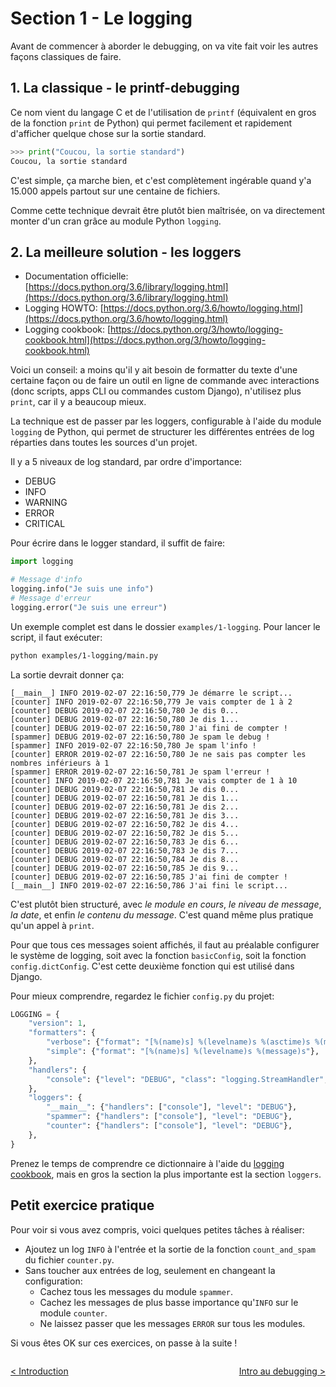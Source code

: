 # Section 1 - Le logging

Avant de commencer à aborder le debugging, on va vite fait voir les autres façons classiques de faire.

## 1. La classique - le printf-debugging

Ce nom vient du langage C et de l'utilisation de `printf` (équivalent en gros de la fonction `print` de Python) qui permet facilement et rapidement d'afficher quelque chose sur la sortie standard.

```python
>>> print("Coucou, la sortie standard")
Coucou, la sortie standard
```

C'est simple, ça marche bien, et c'est complètement ingérable quand y'a 15.000 appels partout sur une centaine de fichiers.

Comme cette technique devrait être plutôt bien maîtrisée, on va directement monter d'un cran grâce au module Python `logging`.

## 2. La meilleure solution - les loggers

- Documentation officielle: [https://docs.python.org/3.6/library/logging.html](https://docs.python.org/3.6/library/logging.html)
- Logging HOWTO: [https://docs.python.org/3.6/howto/logging.html](https://docs.python.org/3.6/howto/logging.html)
- Logging cookbook: [https://docs.python.org/3/howto/logging-cookbook.html](https://docs.python.org/3/howto/logging-cookbook.html)

Voici un conseil: a moins qu'il y ait besoin de formatter du texte d'une certaine façon ou de faire un outil en ligne de commande avec interactions (donc scripts, apps CLI ou commandes custom Django), n'utilisez plus `print`, car il y a beaucoup mieux.

La technique est de passer par les loggers, configurable à l'aide du module `logging` de Python, qui permet de structurer les différentes entrées de log réparties dans toutes les sources d'un projet.

Il y a 5 niveaux de log standard, par ordre d'importance:

- DEBUG
- INFO
- WARNING
- ERROR
- CRITICAL

Pour écrire dans le logger standard, il suffit de faire:

```python
import logging

# Message d'info
logging.info("Je suis une info")
# Message d'erreur
logging.error("Je suis une erreur")
```

Un exemple complet est dans le dossier `examples/1-logging`. Pour lancer le script, il faut exécuter:

```bash
python examples/1-logging/main.py
```

La sortie devrait donner ça:

```text
[__main__] INFO 2019-02-07 22:16:50,779 Je démarre le script...
[counter] INFO 2019-02-07 22:16:50,779 Je vais compter de 1 à 2
[counter] DEBUG 2019-02-07 22:16:50,780 Je dis 0...
[counter] DEBUG 2019-02-07 22:16:50,780 Je dis 1...
[counter] DEBUG 2019-02-07 22:16:50,780 J'ai fini de compter !
[spammer] DEBUG 2019-02-07 22:16:50,780 Je spam le debug !
[spammer] INFO 2019-02-07 22:16:50,780 Je spam l'info !
[counter] ERROR 2019-02-07 22:16:50,780 Je ne sais pas compter les nombres inférieurs à 1
[spammer] ERROR 2019-02-07 22:16:50,781 Je spam l'erreur !
[counter] INFO 2019-02-07 22:16:50,781 Je vais compter de 1 à 10
[counter] DEBUG 2019-02-07 22:16:50,781 Je dis 0...
[counter] DEBUG 2019-02-07 22:16:50,781 Je dis 1...
[counter] DEBUG 2019-02-07 22:16:50,781 Je dis 2...
[counter] DEBUG 2019-02-07 22:16:50,781 Je dis 3...
[counter] DEBUG 2019-02-07 22:16:50,782 Je dis 4...
[counter] DEBUG 2019-02-07 22:16:50,782 Je dis 5...
[counter] DEBUG 2019-02-07 22:16:50,783 Je dis 6...
[counter] DEBUG 2019-02-07 22:16:50,783 Je dis 7...
[counter] DEBUG 2019-02-07 22:16:50,784 Je dis 8...
[counter] DEBUG 2019-02-07 22:16:50,785 Je dis 9...
[counter] DEBUG 2019-02-07 22:16:50,785 J'ai fini de compter !
[__main__] INFO 2019-02-07 22:16:50,786 J'ai fini le script...
```

C'est plutôt bien structuré, avec *le module en cours*, *le niveau de message*, *la date*, et enfin *le contenu du message*. C'est quand même plus pratique qu'un appel à `print`.

Pour que tous ces messages soient affichés, il faut au préalable configurer le système de logging, soit avec la fonction `basicConfig`, soit la fonction `config.dictConfig`. C'est cette deuxième fonction qui est utilisé dans Django.

Pour mieux comprendre, regardez le fichier `config.py` du projet:

```python
LOGGING = {
    "version": 1,
    "formatters": {
        "verbose": {"format": "[%(name)s] %(levelname)s %(asctime)s %(message)s"},
        "simple": {"format": "[%(name)s] %(levelname)s %(message)s"},
    },
    "handlers": {
        "console": {"level": "DEBUG", "class": "logging.StreamHandler", "formatter": "verbose"},
    },
    "loggers": {
        "__main__": {"handlers": ["console"], "level": "DEBUG"},
        "spammer": {"handlers": ["console"], "level": "DEBUG"},
        "counter": {"handlers": ["console"], "level": "DEBUG"},
    },
}
```

Prenez le temps de comprendre ce dictionnaire à l'aide du [logging cookbook](https://docs.python.org/3/howto/logging-cookbook.html), mais en gros la section la plus importante est la section `loggers`.

## Petit exercice pratique

Pour voir si vous avez compris, voici quelques petites tâches à réaliser:

- Ajoutez un log `INFO` à l'entrée et la sortie de la fonction `count_and_spam` du fichier `counter.py`.
- Sans toucher aux entrées de log, seulement en changeant la configuration:
    - Cachez tous les messages du module `spammer`.
    - Cachez les messages de plus basse importance qu'`INFO` sur le module `counter`.
    - Ne laissez passer que les messages `ERROR` sur tous les modules.

Si vous êtes OK sur ces exercices, on passe à la suite !

<p style="float: left">
    <a href="./0-INTRODUCTION.html">< Introduction</a>
</p>

<p style="float: right">
    <a href="./2-DEBUGGING-INTRO.html">Intro au debugging ></a>
</p>